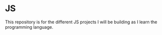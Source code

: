 # JS
This repository is for the different JS projects I will be building as I learn the programming language.
